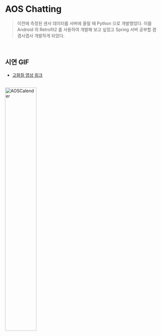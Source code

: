 # AOS Chatting
> 이전에 측정된 센서 데이터를 서버에 올릴 때 Python 으로 개발했었다. 이를 Android 의 Retrofit2 를 사용하여 개발해 보고 싶었고 Spring 서버 공부할 겸 겸사겸사 개발하게 되었다.
<br>

## 시연 GIF
- [고화질 영상 링크](https://www.notion.so/AOS-3daac1ff86ee4dbeb53ba1f337c16693?pvs=4)
<br>
<img width="45%" alt="AOSCalender" src="https://github.com/hgkim2024/AOSChattingApp/assets/163487894/17bec653-3622-4adb-85b3-ae2ce5d59179">
<br>

